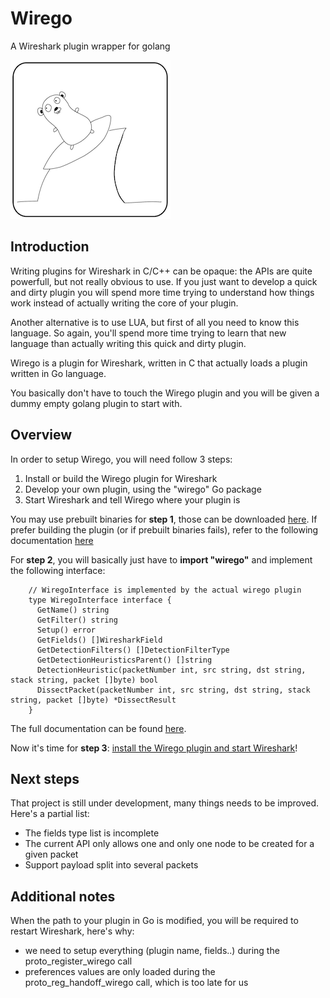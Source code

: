 # Wirego

A Wireshark plugin wrapper for golang


![Wirego Logo](./img/wirego_logo_small.png)

## Introduction

Writing plugins for Wireshark in C/C++ can be opaque: the APIs are quite powerfull, but not really obvious to use. If you just want to develop a quick and dirty plugin you will spend more time trying to understand how things work instead of actually writing the core of your plugin.

Another alternative is to use LUA, but first of all you need to know this language. So again, you'll spend more time trying to learn that new language than actually writing this quick and dirty plugin.


Wirego is a plugin for Wireshark, written in C that actually loads a plugin written in Go language.

You basically don't have to touch the Wirego plugin and you will be given a dummy empty golang plugin to start with.


## Overview

In order to setup Wirego, you will need follow 3 steps:

  1. Install or build the Wirego plugin for Wireshark
  2. Develop your own plugin, using the "wirego" Go package
  3. Start Wireshark and tell Wirego where your plugin is

You may use prebuilt binaries for **step 1**, those can be downloaded [here](https://github.com/quarkslab/wirego/releases).
If prefer building the plugin (or if prebuilt binaries fails), refer to the following documentation [here](BUILD_WIREGO.md)


For **step 2**, you will basically just have to __import "wirego"__ and implement the following interface:

```golang
    // WiregoInterface is implemented by the actual wirego plugin
    type WiregoInterface interface {
      GetName() string
      GetFilter() string
      Setup() error
      GetFields() []WiresharkField
      GetDetectionFilters() []DetectionFilterType
      GetDetectionHeuristicsParent() []string
      DetectionHeuristic(packetNumber int, src string, dst string, stack string, packet []byte) bool
      DissectPacket(packetNumber int, src string, dst string, stack string, packet []byte) *DissectResult
    }
```

The full documentation can be found [here](DEVGUIDE.md).


Now it's time for **step 3**: [install the Wirego plugin and start Wireshark](RUNNING.md)!


## Next steps

That project is still under development, many things needs to be improved.
Here's a partial list:

  - The fields type list is incomplete
  - The current API only allows one and only one node to be created for a given packet
  - Support payload split into several packets

## Additional notes

When the path to your plugin in Go is modified, you will be required to restart Wireshark, here's why:

  - we need to setup everything (plugin name, fields..) during the proto_register_wirego call
  - preferences values are only loaded during the proto_reg_handoff_wirego call, which is too late for us